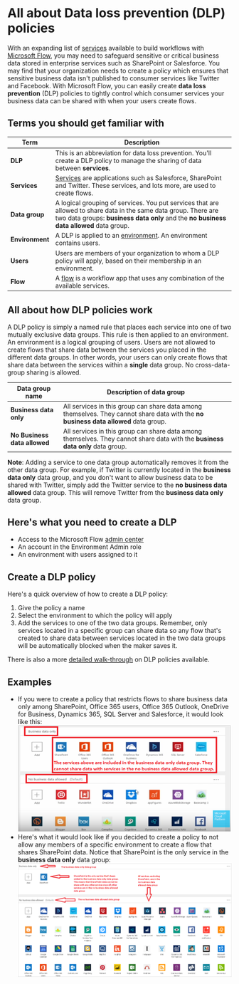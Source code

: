<properties
   pageTitle="Learn how to control which services can share data and prevent data loss | Microsoft Flow"
   description="Learn how to use data loss prevention polices to control which services can share data when automating tasks using Microsoft Flow."
   services=""
   suite="flow"
   documentationCenter="na"
   authors="msftman"
   manager="anneta"
   editor=""
   tags=""
   featuredVideoId="vls4RPVP5xE"
   courseDuration="5m"/>

<tags
   ms.service="flow"
   ms.devlang="na"
   ms.topic="get-started-article"
   ms.tgt_pltfrm="na"
   ms.workload="na"
   ms.date="08/16/2017"
   ms.author="deonhe"/>

# All about Data loss prevention (DLP) policies

With an expanding list of [services](https://flow.microsoft.com/services) available to build workflows with [Microsoft Flow](https://flow.microsoft.com), you may need to safeguard sensitive or critical business data stored in enterprise services such as SharePoint or Salesforce. You may find that your organization needs to create a policy which ensures that sensitive business data isn't published to consumer services like Twitter and Facebook. With Microsoft Flow, you can easily create **data loss prevention** (DLP) policies to tightly control which consumer services your business data can be shared with when your users create flows.  

## Terms you should get familiar with
Term|Description
-----|-----
**DLP** |This is an abbreviation for data loss prevention. You'll create a DLP policy to manage the sharing of data between **services**.|
**Services**|[Services](https://flow.microsoft.com/services) are applications such as Salesforce, SharePoint and Twitter. These services, and lots more, are used to create flows.
**Data group**|A logical grouping of services. You put services that are allowed to share data in the same data group. There are two data groups: **business data only** and the **no business data allowed** data group.
**Environment**|A DLP is applied to an [environment](../environments-overview-admin.md). An environment contains users.
**Users**|Users are members of your organization to whom a DLP policy will apply, based on their membership in an environment. 
**Flow**|A [flow](./learning-introducing-flow.md) is a workflow app that uses any combination of the available services.

## All about how DLP policies work

A DLP policy is simply a named rule that places each service into one of two mutually exclusive data groups. This rule is then applied to an environment. An environment is a logical grouping of users. Users are not allowed to create flows that share data between the services you placed in the different data groups. In other words, your users can only create flows that share data between the services within a **single** data group. No cross-data-group sharing is allowed.  

|**Data group name**|**Description of data group**|
|-----|-----|
|**Business data only**|All services in this group can share data among themselves. They cannot share data with the **no business data allowed** data group.|
|**No Business data allowed**|All services in this group can share data among themselves. They cannot share data with the **business data only** data group.|

**Note**: Adding a service to one data group automatically removes it from the other data group. For example, if Twitter is currently located in the **business data only** data group, and you don't want to allow business data to be shared with Twitter, simply add the Twitter service to the **no business data allowed** data group. This will remove Twitter from the **business data only** data group.
  
## Here's what you need to create a DLP

- Access to the Microsoft Flow [admin center](https://admin.flow.microsoft.com)  
- An account in the Environment Admin role  
- An environment with users assigned to it  

## Create a DLP policy
Here's a quick overview of how to create a DLP policy:  

1. Give the policy a name
2. Select the environment to which the policy will apply
3. Add the services to one of the two data groups. Remember, only services located in a specific group can share data so any flow that's created to share data between services located in the two data groups will be automatically blocked when the maker saves it.  

There is also a more [detailed walk-through](../prevent-data-loss.md) on DLP policies available.  

## Examples

- If you were to create a policy that restricts flows to share business data only among SharePoint, Office 365 users, Office 365 Outlook, OneDrive for Business, Dynamics 365, SQL Server and Salesforce, it would look like this:  
![](./media/learning-data-loss-prevention/a-few-business-centric-services.png)  
- Here's what it would look like if you decided to create a policy to not allow any members of a specific environment to create a flow that shares SharePoint data. Notice that SharePoint is the only service in the **business data only** data group:  
![business data only](./media/learning-data-loss-prevention/sharepoint-only-no-sharing-guided-learning.png)

